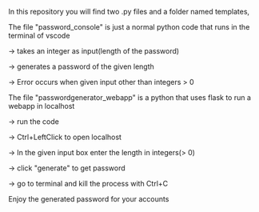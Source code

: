 In this repository you will find two .py files and a folder named templates,

The file "password_console" is just a normal python code that runs in the terminal of vscode

-> takes an integer as input(length of the password)

-> generates a password of the given length

-> Error occurs when given input other than integers > 0


The file "passwordgenerator_webapp" is a python that uses flask to run a webapp in localhost 

-> run the code

-> Ctrl+LeftClick to open localhost

-> In the given input box enter the length in integers(> 0)

-> click "generate" to get password

-> go to terminal and kill the process with Ctrl+C


Enjoy the generated password for your accounts
